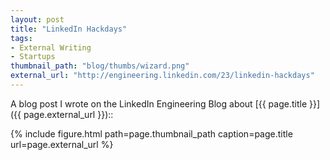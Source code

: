 ```yaml
---
layout: post
title: "LinkedIn Hackdays"
tags:
- External Writing
- Startups
thumbnail_path: "blog/thumbs/wizard.png"
external_url: "http://engineering.linkedin.com/23/linkedin-hackdays"
---  
```


A blog post I wrote on the LinkedIn Engineering Blog about [{{ page.title }}]({{ page.external_url }})::

{% include figure.html path=page.thumbnail_path caption=page.title url=page.external_url %}

